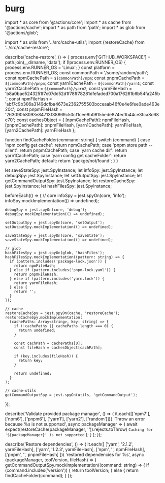 # burg
import * as core from '@actions/core';
import * as cache from '@actions/cache';
import * as path from 'path';
import * as glob from '@actions/glob';

import * as utils from '../src/cache-utils';
import {restoreCache} from '../src/cache-restore';

describe('cache-restore', () => {
  process.env['GITHUB_WORKSPACE'] = path.join(__dirname, 'data');
  if (!process.env.RUNNER_OS) {
    process.env.RUNNER_OS = 'Linux';
  }
  const platform = process.env.RUNNER_OS;
  const commonPath = '/some/random/path';
  const npmCachePath = `${commonPath}/npm`;
  const pnpmCachePath = `${commonPath}/pnpm`;
  const yarn1CachePath = `${commonPath}/yarn1`;
  const yarn2CachePath = `${commonPath}/yarn2`;
  const yarnFileHash =
    'b8a0bae5243251f7c07dd52d1f78ff78281dfefaded700a176261b6b54fa245b';
  const npmFileHash =
    'abf7c9b306a3149dcfba4673e2362755503bcceaab46f0e4e6fee0ade493e20c';
  const pnpmFileHash =
    '26309058093e84713f38869c50cf1cee9b08155ede874ec1b44ce3fca8c68c70';
  const cachesObject = {
    [npmCachePath]: npmFileHash,
    [pnpmCachePath]: pnpmFileHash,
    [yarn1CachePath]: yarnFileHash,
    [yarn2CachePath]: yarnFileHash
  };

  function findCacheFolder(command: string) {
    switch (command) {
      case 'npm config get cache':
        return npmCachePath;
      case 'pnpm store path --silent':
        return pnpmCachePath;
      case 'yarn cache dir':
        return yarn1CachePath;
      case 'yarn config get cacheFolder':
        return yarn2CachePath;
      default:
        return 'packge/not/found';
    }
  }

  let saveStateSpy: jest.SpyInstance;
  let infoSpy: jest.SpyInstance;
  let debugSpy: jest.SpyInstance;
  let setOutputSpy: jest.SpyInstance;
  let getCommandOutputSpy: jest.SpyInstance;
  let restoreCacheSpy: jest.SpyInstance;
  let hashFilesSpy: jest.SpyInstance;

  beforeEach(() => {
    // core
    infoSpy = jest.spyOn(core, 'info');
    infoSpy.mockImplementation(() => undefined);

    debugSpy = jest.spyOn(core, 'debug');
    debugSpy.mockImplementation(() => undefined);

    setOutputSpy = jest.spyOn(core, 'setOutput');
    setOutputSpy.mockImplementation(() => undefined);

    saveStateSpy = jest.spyOn(core, 'saveState');
    saveStateSpy.mockImplementation(() => undefined);

    // glob
    hashFilesSpy = jest.spyOn(glob, 'hashFiles');
    hashFilesSpy.mockImplementation((pattern: string) => {
      if (pattern.includes('package-lock.json')) {
        return npmFileHash;
      } else if (pattern.includes('pnpm-lock.yaml')) {
        return pnpmFileHash;
      } else if (pattern.includes('yarn.lock')) {
        return yarnFileHash;
      } else {
        return '';
      }
    });

    // cache
    restoreCacheSpy = jest.spyOn(cache, 'restoreCache');
    restoreCacheSpy.mockImplementation(
      (cachePaths: Array<string>, key: string) => {
        if (!cachePaths || cachePaths.length === 0) {
          return undefined;
        }

        const cachPath = cachePaths[0];
        const fileHash = cachesObject[cachPath];

        if (key.includes(fileHash)) {
          return key;
        }

        return undefined;
      }
    );

    // cache-utils
    getCommandOutputSpy = jest.spyOn(utils, 'getCommandOutput');
  });

  describe('Validate provided package manager', () => {
    it.each([['npm7'], ['npm6'], ['pnpm6'], ['yarn1'], ['yarn2'], ['random']])(
      'Throw an error because %s is not supported',
      async packageManager => {
        await expect(restoreCache(packageManager, '')).rejects.toThrow(
          `Caching for '${packageManager}' is not supported`
        );
      }
    );
  });

  describe('Restore dependencies', () => {
    it.each([
      ['yarn', '2.1.2', yarnFileHash],
      ['yarn', '1.2.3', yarnFileHash],
      ['npm', '', npmFileHash],
      ['pnpm', '', pnpmFileHash]
    ])(
      'restored dependencies for %s',
      async (packageManager, toolVersion, fileHash) => {
        getCommandOutputSpy.mockImplementation((command: string) => {
          if (command.includes('version')) {
            return toolVersion;
          } else {
            return findCacheFolder(command);
          }
        });
